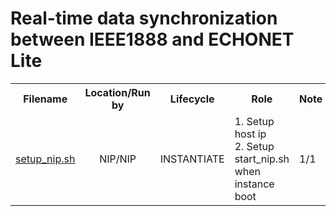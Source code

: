 # Real-time data synchronization between IEEE1888 and ECHONET Lite
<html>
<table style="width:100%">
  <tr>
    <th>Filename</th>
    <th>Location/Run by</th>
    <th>Lifecycle</th>
    <th>Role</th>
    <th>Note</th>
  </tr>
  <tr>
  <td><a href="https://github.com/chart2023/NIP2/blob/master/setup_nip.sh">setup_nip.sh</a></td>
  <td align='center'>NIP/NIP</td>
  <td>INSTANTIATE</td>
  <td>1. Setup host ip<br>2. Setup start_nip.sh when instance boot</td>
  <td>1/1</td>
  </table>
 </html>
